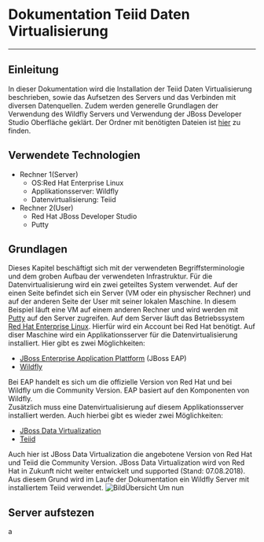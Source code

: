 # Dokumentation Teiid Daten Virtualisierung
___
## Einleitung
In dieser Dokumentation wird die Installation der Teiid Daten Virtualisierung beschrieben, sowie das Aufsetzen des Servers und das Verbinden mit diversen Datenquellen. Zudem werden generelle Grundlagen der Verwendung des Wildfly Servers und Verwendung der JBoss Developer Studio Oberfläche geklärt. Der Ordner mit benötigten Dateien ist [hier](https://infocloud.infomotion.de/index.php/apps/files/?dir=/Teiid%20Dokumentation&fileid=4750825) zu finden.
## Verwendete Technologien
- Rechner 1(Server)
	- OS:Red Hat Enterprise Linux
	- Applikationsserver: Wildfly
	- Datenvirtualisierung: Teiid
- Rechner 2(User)
	- Red Hat JBoss Developer Studio
	- Putty

## Grundlagen
Dieses Kapitel beschäftigt sich mit der verwendeten Begriffsterminologie und dem groben Aufbau der verwendeten Infrastruktur. Für die Datenvirtualisierung wird ein zwei geteiltes System verwendet. Auf der einen Seite befindet sich ein Server (VM oder ein physischer Rechner) und auf der anderen Seite der User mit seiner lokalen Maschine. In diesem Beispiel läuft eine VM auf einem anderen Rechner und wird werden mit [Putty](https://www.putty.org/) auf den Server zugreifen. Auf dem Server läuft das Betriebssystem [Red Hat Enterprise Linux](https://www.redhat.com/de/technologies/linux-platforms/enterprise-linux). Hierfür wird ein Account bei Red Hat benötigt. Auf diser Maschine wird ein Applikationsserver für die Datenvirtualisierung installiert. Hier gibt es zwei Möglichkeiten:

- [JBoss Enterprise Application Plattform](https://developers.redhat.com/products/eap/overview/)  (JBoss EAP)
- [Wildfly](http://www.wildfly.org/)  

Bei EAP handelt es sich um die offizielle Version von Red Hat und bei Wildfly um die Community Version. EAP basiert auf den Komponenten von Wildfly.  
Zusätzlich muss eine Datenvirtualisierung auf diesem Applikationsserver installiert werden. Auch hierbei gibt es wieder zwei Möglichkeiten:

- [JBoss Data Virtualization](https://developers.redhat.com/products/datavirt/overview/)
- [Teiid](http://teiid.io/)

Auch hier ist JBoss Data Virtualization die angebotene Version von Red Hat und Teiid die Community Version. JBoss Data Virtualization wird von Red Hat in Zukunft nicht weiter entwickelt und supported (Stand: 07.08.2018).
Aus diesem Grund wird im Laufe der Dokumentation ein Wildfly Server mit installiertem Teiid verwendet.
![BildÜbersicht](./Bilder/Übersichts.png)
Um nun
## Server aufstezen
a
